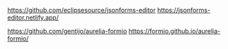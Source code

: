 https://github.com/eclipsesource/jsonforms-editor
https://jsonforms-editor.netlify.app/

https://github.com/gentijo/aurelia-formio
https://formio.github.io/aurelia-formio/